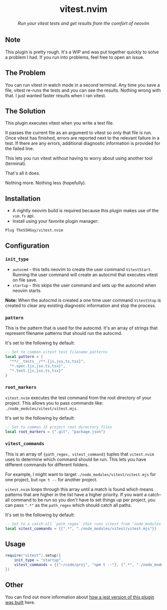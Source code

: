 <div align="center">

# vitest.nvim

###### Run your vitest tests and get results from the comfort of neovim

</div>

## Note

This plugin is pretty rough. It's a WIP and was put together quickly to solve a problem I had. If you run into problems, feel free to open an issue.

## The Problem

You can run vitest in watch mode in a second terminal. Any time you save a file, vitest re-runs the tests and you can see the results. Nothing wrong with that. I just wanted faster results when I ran vitest.

## The Solution

This plugin executes vitest when you write a test file.

It passes the current file as an argument to vitest so only that file is run. Once vitest has finished, errors are reported next to the relevant failure in a test. If there are any errors, additional diagnostic information is provided for the failed line.

This lets you run vitest without having to worry about using another tool (terminal).

That's all it does.

Nothing more. Nothing less (hopefully).

## Installation

- A nightly neovim build is required because this plugin makes use of the `vim.fs` api.
- Install using your favorite plugin manager:

```vim
Plug TheSSHGuy/vitest.nvim
```

## Configuration

### `init_type`

- `autocmd` - this tells neovim to create the user command `VitestStart`. Running the user command will create an autocmd that executes vitest on file save.
- `startup` - this skips the user command and sets up the autocmd when neovim starts.

**Note:** When the autocmd is created a one time user command `VitestStop` is created to clear any existing diagnostic information and stop the process.

### `pattern`

This is the pattern that is used for the autocmd. It's an array of strings that represent filename patterns that should run the autocmd.

It's set to the following by default:

```lua
-- Set to common vitest test filename patterns
local pattern = {
  "**/__tests__/**.{js,jsx,ts,tsx}",
  "*.spec.{js,jsx,ts,tsx}",
  "*.test.{js,jsx,ts,tsx}"
}
```

### `root_markers`

`vitest.nvim` executes the test command from the root directory of your project. This allows you to pass commands like: `./node_modules/vitest/vitest.mjs`.

It's set to the following by default:

```lua
-- Set to common JS project root directory files
local root_markers = {".git", "package.json"}
```

### `vitest_commands`

This is an array of `{path_regex, vitest_command}` tuples that `vitest.nvim` uses to determine which command should be run. This lets you have different commands for different folders.

For example, I might want to target `./node_modules/vitest/vitest.mjs` for one project, but `npm t --` for another project.

`vitest.nvim` loops through this array until a match is found which means patterns that are higher in the list have a higher priority. If you want a catch-all command to be run so you don't have to set things up per project, you can pass `".*"` as the `path_regex` which should catch all paths.

It's set to the following by default:

```lua
-- Set to a catch-all `path_regex` that runs vitest from `node_modules`
local vitest_commands = {{".*", "./node_modules/vitest/vitest.mjs"}}
```

## Usage

```lua
require("vitest").setup({
    init_type = "startup",
    vitest_commands = {{"~/code/proj", "npm t --"}, {".*", "./node_modules/vitest/vitest.mjs"}}
})
```

## Other

You can find out more information about [how a jest version of this plugin was built](https://blog.thesshguy.com/vitest-nvim-a-neovim-plugin) here.
